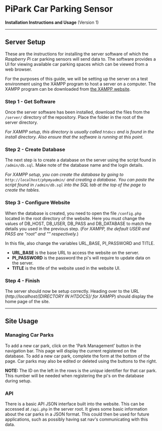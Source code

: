 # PiPark Car Parking Sensor
**Installation Instructions and Usage** (Version 1)

---

## Server Setup
These are the instructions for installing the server software of which the *Raspberry Pi* car parking sensors will send data to. The software provides a UI for viewing available car parking spaces which can be viewed from a web browser.

For the purposes of this guide, we will be setting up the server on a test environment using the XAMPP program to host a server on a computer. The XAMPP program can be downloaded from [the XAMPP website](http://www.apachefriends.org/index.html).

### **Step 1** - Get Software
Once the server software has been installed, download the files from the ```/server/``` directory of the repository. Place the folder in the root of the server directory. 

*For XAMPP setup, this directory is usually called ```htdocs``` and is found in the install directory. Also ensure that the software is running at this point.*

### **Step 2** - Create Database
The next step is to create a database on the server using the script found in ```/admin/db.sql```. Make note of the database name and the login details.

*For XAMPP setup, you can create the database by going to ```http://localhost/phpmyadmin/``` and creating a database. You can paste the script found in ```/admin/db.sql``` into the SQL tab at the top of the page to create the tables.*

### **Step 3** - Configure Website
When the database is created, you need to open the file ```/config.php``` located in the root directory of the website. Here you must change the values of DB_HOST, DB_USER, DB_PASS and DB_DATABASE to match the details you used in the previous step. (*For XAMPP, the default USER and PASS are "root" and "" respectively.*)

In this file, also change the variables URL_BASE, PI_PASSWORD and TITLE. 
* **URL_BASE** is the base URL to access the website on the server. 
* **PI_PASSWORD** is the password the pi's will require to update data on the server.
* **TITLE** is the title of the website used in the website UI.

### **Step 4** - Finish
The server should now be setup correctly. Heading over to the URL (*http://localhost/[DIRECTORY IN HTDOCS]/ for XAMPP*) should display the home page of the site.

---

## Site Usage
### Managing Car Parks
To add a new car park, click on the 'Park Management' button in the navigation bar. This page will display the current registered on the database. To add a new car park, complete the form at the bottom of the page. Car parks may also be edited or deleted using the buttons to the right.

**NOTE:** The ID on the left in the rows is the *unique* identifier for that car park. This number will be needed when registering the pi's on the database during setup.

### API
There is a basic API JSON interface built into the website. This can be accessed at ```/api.php``` in the server root. It gives some basic information about the car parks in a JSON format. This could then be used for future applications, such as possibly having sat nav's communicating with this data.
